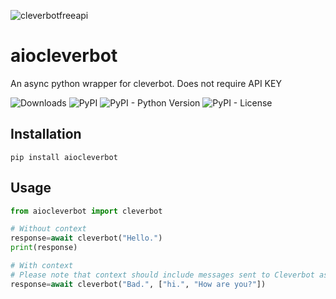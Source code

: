 ![cleverbotfreeapi](https://i.imgur.com/HEskou1.jpg)

# aiocleverbot
An async python wrapper for cleverbot.
Does not require API KEY

![Downloads](https://pepy.tech/badge/aiocleverbot) ![PyPI](https://img.shields.io/pypi/v/aiocleverbot) ![PyPI - Python Version](https://img.shields.io/pypi/pyversions/aiocleverbot) ![PyPI - License](https://img.shields.io/pypi/l/aiocleverbot)
## Installation
```pip
pip install aiocleverbot
```
## Usage
```python
from aiocleverbot import cleverbot

# Without context
response=await cleverbot("Hello.")
print(response)

# With context
# Please note that context should include messages sent to Cleverbot as well as the responses
response=await cleverbot("Bad.", ["hi.", "How are you?"])

